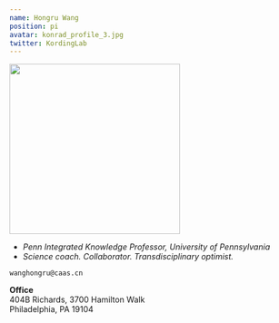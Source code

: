 ```yaml
---
name: Hongru Wang
position: pi
avatar: konrad_profile_3.jpg
twitter: KordingLab
---
```


<img width="300" src="{{site.baseurl}}/images/people/{{page.avatar}}" data-action="zoom">

- _Penn Integrated Knowledge Professor, University of Pennsylvania_<br>
- _Science coach. Collaborator. Transdisciplinary optimist._

<i class="fa fa-envelope-o"></i> `wanghongru@caas.cn`

**Office**<br>
404B Richards, 3700 Hamilton Walk <br>
Philadelphia, PA 19104

